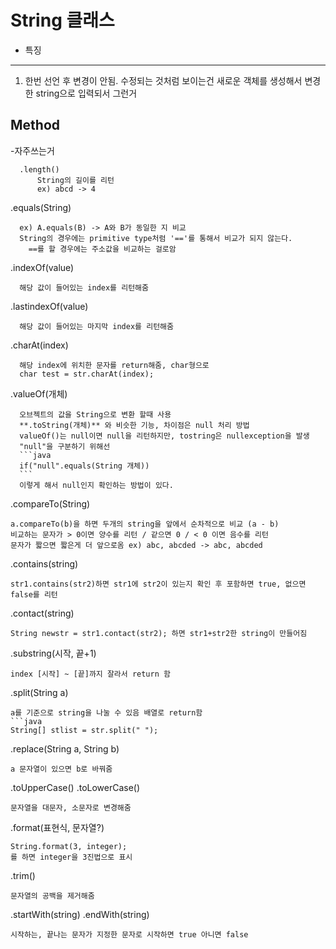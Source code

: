 String 클래스
=====================================================


- 특징
----------------------------------------------------
1. 한번 선언 후 변경이 안됨.
  수정되는 것처럼 보이는건 새로운 객체를 생성해서 변경한 string으로 입력되서 그런거
  
  
  **Method**
  -----------------------------------------------
      
   -자주쓰는거
   
      .length()
          String의 길이를 리턴
          ex) abcd -> 4
          
  .equals(String)
      
      ex) A.equals(B) -> A와 B가 동일한 지 비교
      String의 경우에는 primitive type처럼 '=='를 통해서 비교가 되지 않는다.
        ==를 할 경우에는 주소값을 비교하는 걸로암
        
  .indexOf(value)
      
      해당 값이 들어있는 index를 리턴해줌
      
  .lastindexOf(value)
      
      해당 값이 들어있는 마지막 index를 리턴해줌
      
  .charAt(index)
    
      해당 index에 위치한 문자를 return해줌, char형으로
      char test = str.charAt(index);
  
  .valueOf(개체)
  
      오브젝트의 값을 String으로 변환 할때 사용
      **.toString(개체)** 와 비슷한 기능, 차이점은 null 처리 방법
      valueOf()는 null이면 null을 리턴하지만, tostring은 nullexception을 발생
      "null"을 구분하기 위해선
      ```java
      if("null".equals(String 개체))
      ```
      이렇게 해서 null인지 확인하는 방법이 있다.
      
 .compareTo(String)
 
    a.compareTo(b)을 하면 두개의 string을 앞에서 순차적으로 비교 (a - b)
    비교하는 문자가 > 0이면 양수를 리턴 / 같으면 0 / < 0 이면 음수를 리턴
    문자가 짧으면 짧은게 더 앞으로옴 ex) abc, abcded -> abc, abcded
    
 .contains(string)

    str1.contains(str2)하면 str1에 str2이 있는지 확인 후 포함하면 true, 없으면 false를 리턴
    
 .contact(string)
 
    String newstr = str1.contact(str2); 하면 str1+str2한 string이 만들어짐
    
  
 
 .substring(시작, 끝+1)
 
    index [시작] ~ [끝]까지 잘라서 return 함
 
 .split(String a)
 
    a를 기준으로 string을 나눌 수 있음 배열로 return함
    ```java
    String[] stlist = str.split(" ");
    
    
    
 
 .replace(String a, String b)
 
    a 문자열이 있으면 b로 바꿔줌

.toUpperCase()
.toLowerCase()

    문자열을 대문자, 소문자로 변경해줌 
    
 .format(표현식, 문자열?)
 
    String.format(3, integer);
    를 하면 integer을 3진법으로 표시    
 .trim()
 
    문자열의 공백을 제거해줌
    
 .startWith(string)
 .endWith(string)
 
    시작하는, 끝나는 문자가 지정한 문자로 시작하면 true 아니면 false
  
